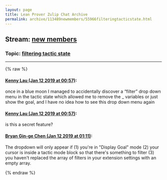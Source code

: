 ```yaml
---
layout: page
title: Lean Prover Zulip Chat Archive 
permalink: archive/113489newmembers/55966filteringtacticstate.html
---
```


## Stream: [new members](index.html)
### Topic: [filtering tactic state](55966filteringtacticstate.html)

---


{% raw %}
#### [ Kenny Lau (Jan 12 2019 at 00:57)](https://leanprover.zulipchat.com/#narrow/stream/113489-new%20members/topic/filtering%20tactic%20state/near/154957016):
<p>once in a blue moon I managed to accidentally discover a “filter” drop down menu in the tactic state which allowed me to remove the _ variables or just show the goal, and I have no idea how to see this drop down menu again</p>

#### [ Kenny Lau (Jan 12 2019 at 00:57)](https://leanprover.zulipchat.com/#narrow/stream/113489-new%20members/topic/filtering%20tactic%20state/near/154957025):
<p>is this a secret feature?</p>

#### [ Bryan Gin-ge Chen (Jan 12 2019 at 01:11)](https://leanprover.zulipchat.com/#narrow/stream/113489-new%20members/topic/filtering%20tactic%20state/near/154957848):
<p>The dropdown will only appear if (1) you're in "Display Goal" mode (2) your cursor is inside a tactic mode block so that there's something to filter (3) you haven't replaced the array of filters in your extension settings with an empty array.</p>


{% endraw %}

